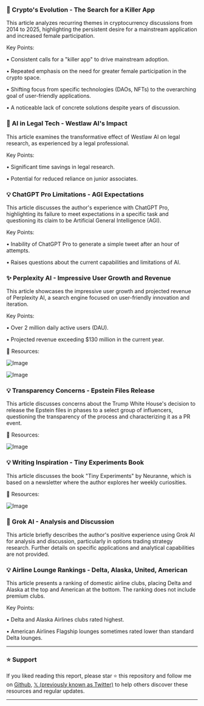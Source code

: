 ### 🤖 Crypto's Evolution - The Search for a Killer App

This article analyzes recurring themes in cryptocurrency discussions from 2014 to 2025, highlighting the persistent desire for a mainstream application and increased female participation.

Key Points:

• Consistent calls for a "killer app" to drive mainstream adoption.


• Repeated emphasis on the need for greater female participation in the crypto space.


• Shifting focus from specific technologies (DAOs, NFTs) to the overarching goal of user-friendly applications.


• A noticeable lack of concrete solutions despite years of discussion.


### 🚀 AI in Legal Tech - Westlaw AI's Impact

This article examines the transformative effect of Westlaw AI on legal research, as experienced by a legal professional.

Key Points:

• Significant time savings in legal research.


• Potential for reduced reliance on junior associates.


### 💡 ChatGPT Pro Limitations - AGI Expectations

This article discusses the author's experience with ChatGPT Pro, highlighting its failure to meet expectations in a specific task and questioning its claim to be Artificial General Intelligence (AGI).

Key Points:

•  Inability of ChatGPT Pro to generate a simple tweet after an hour of attempts.


•  Raises questions about the current capabilities and limitations of AI.


### ✨ Perplexity AI - Impressive User Growth and Revenue

This article showcases the impressive user growth and projected revenue of Perplexity AI, a search engine focused on user-friendly innovation and iteration.


Key Points:

• Over 2 million daily active users (DAU).


• Projected revenue exceeding $130 million in the current year.


🔗 Resources:

![Image](https://pbs.twimg.com/media/Gk2M-BJbkAAoK0X?format=jpg&name=small)

![Image](https://pbs.twimg.com/media/Gk2DzGLWcAE-meg?format=jpg&name=360x360)


### 💡  Transparency Concerns - Epstein Files Release

This article discusses concerns about the Trump White House's decision to release the Epstein files in phases to a select group of influencers, questioning the transparency of the process and characterizing it as a PR event.


🔗 Resources:

![Image](https://pbs.twimg.com/amplify_video_thumb/1895179129827504128/img/i_QYKwEp-hoKnXwH.jpg)


### 💡  Writing Inspiration - Tiny Experiments Book

This article discusses the book "Tiny Experiments" by Neuranne, which is based on a newsletter where the author explores her weekly curiosities.


🔗 Resources:

![Image](https://pbs.twimg.com/ext_tw_video_thumb/1895305383809298432/pu/img/Rhle9SD7UqH6Z_BF.jpg)


### 🤖 Grok AI -  Analysis and Discussion

This article briefly describes the author's positive experience using Grok AI for analysis and discussion, particularly in options trading strategy research.  Further details on specific applications and analytical capabilities are not provided.


### 💡 Airline Lounge Rankings - Delta, Alaska, United, American

This article presents a ranking of domestic airline clubs, placing Delta and Alaska at the top and American at the bottom.  The ranking does not include premium clubs.


Key Points:

• Delta and Alaska Airlines clubs rated highest.


• American Airlines Flagship lounges sometimes rated lower than standard Delta lounges.


---

### ⭐️ Support

If you liked reading this report, please star ⭐️ this repository and follow me on [Github](https://github.com/Drix10), [𝕏 (previously known as Twitter)](https://x.com/DRIX_10_) to help others discover these resources and regular updates.

---